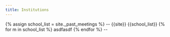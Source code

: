```yaml
---
title: Institutions
---
```



<div id="institutions">
{% assign school_list = site._past_meetings %}
--
{{site}}
{{school_list}}
{% for m in school_list %}
    asdfasdf
{% endfor %} 
--
<!-- {% for m in meetinglist %}
    {% include_relative _meeting_template.html meeting=m %}
{% endfor %} -->
</div>

